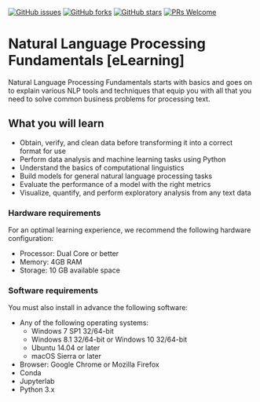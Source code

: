 [![GitHub issues](https://img.shields.io/github/issues/TrainingByPackt/Natural-Language-Processing-Fundamentals-eLearning.svg)](https://github.com/TrainingByPackt/Natural-Language-Processing-Fundamentals-eLearning/issues)
[![GitHub forks](https://img.shields.io/github/forks/TrainingByPackt/Natural-Language-Processing-Fundamentals-eLearning.svg)](https://github.com/TrainingByPackt/Natural-Language-Processing-Fundamentals-eLearning/network)
[![GitHub stars](https://img.shields.io/github/stars/TrainingByPackt/Natural-Language-Processing-Fundamentals-eLearning.svg)](https://github.com/TrainingByPackt/Natural-Language-Processing-Fundamentals-eLearning/stargazers)
[![PRs Welcome](https://img.shields.io/badge/PRs-welcome-brightgreen.svg)](https://github.com/TrainingByPackt/Natural-Language-Processing-Fundamentals-eLearning/pulls)


# Natural Language Processing Fundamentals [eLearning]
Natural Language Processing Fundamentals starts with basics and goes on to explain various NLP tools and techniques that equip you with all that you need to solve common business problems for processing text.

## What you will learn
* Obtain, verify, and clean data before transforming it into a correct format for use
* Perform data analysis and machine learning tasks using Python
* Understand the basics of computational linguistics
* Build models for general natural language processing tasks
* Evaluate the performance of a model with the right metrics
* Visualize, quantify, and perform exploratory analysis from any text data

### Hardware requirements
For an optimal learning experience, we recommend the following hardware configuration:
* Processor: Dual Core or better
* Memory: 4GB RAM
* Storage: 10 GB available space

### Software requirements
You must also install in advance the following software:
* Any of the following operating systems: 
  * Windows 7 SP1 32/64-bit
  * Windows 8.1 32/64-bit or Windows 10 32/64-bit
  * Ubuntu 14.04 or later
  * macOS Sierra or later
* Browser: Google Chrome or Mozilla Firefox
* Conda
* Jupyterlab
* Python 3.x
